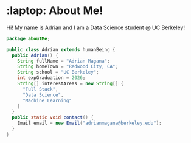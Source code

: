 # :laptop: About Me!
Hi! My name is Adrian and I am a Data Science student @ UC Berkeley!

```java
package aboutMe;

public class Adrian extends humanBeing {
  public Adrian() {
    String fullName = "Adrian Magana";
    String homeTown = "Redwood City, CA";
    String school = "UC Berkeley";
    int expGraduation = 2026;
    String[] interestAreas = new String[] {
      "Full Stack",
      "Data Science",
      "Machine Learning"
    }
  }
  public static void contact() {
    Email email = new Email("adrianmagana@berkeley.edu");
  }
}
```

